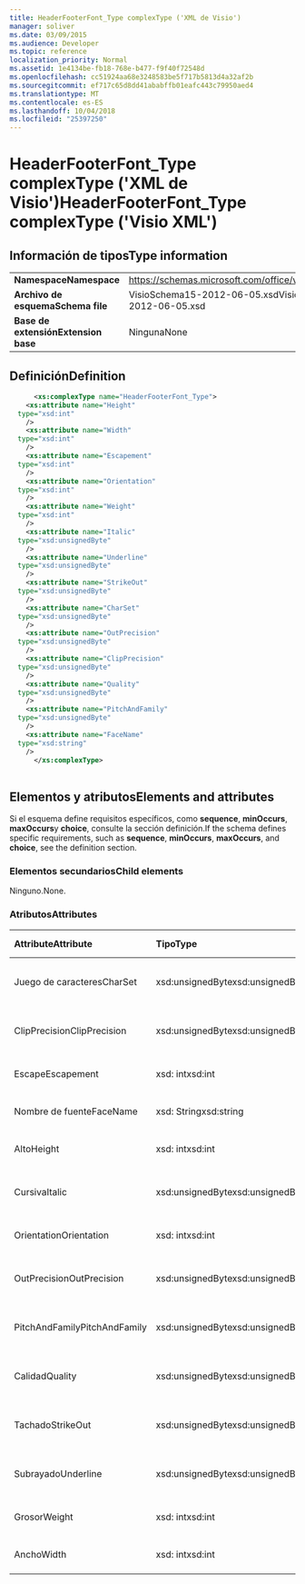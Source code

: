 ```yaml
---
title: HeaderFooterFont_Type complexType ('XML de Visio')
manager: soliver
ms.date: 03/09/2015
ms.audience: Developer
ms.topic: reference
localization_priority: Normal
ms.assetid: 1e4134be-fb18-768e-b477-f9f40f72548d
ms.openlocfilehash: cc51924aa68e3248583be5f717b5813d4a32af2b
ms.sourcegitcommit: ef717c65d8dd41ababffb01eafc443c79950aed4
ms.translationtype: MT
ms.contentlocale: es-ES
ms.lasthandoff: 10/04/2018
ms.locfileid: "25397250"
---
```

# <a name="headerfooterfonttype-complextype-visio-xml"></a><span data-ttu-id="618b5-102">HeaderFooterFont_Type complexType ('XML de Visio')</span><span class="sxs-lookup"><span data-stu-id="618b5-102">HeaderFooterFont_Type complexType ('Visio XML')</span></span>

## <a name="type-information"></a><span data-ttu-id="618b5-103">Información de tipos</span><span class="sxs-lookup"><span data-stu-id="618b5-103">Type information</span></span>

|||
|:-----|:-----|
|<span data-ttu-id="618b5-104">**Namespace**</span><span class="sxs-lookup"><span data-stu-id="618b5-104">**Namespace**</span></span> <br/> |https://schemas.microsoft.com/office/visio/2011/1/core  <br/> |
|<span data-ttu-id="618b5-105">**Archivo de esquema**</span><span class="sxs-lookup"><span data-stu-id="618b5-105">**Schema file**</span></span> <br/> |<span data-ttu-id="618b5-106">VisioSchema15-2012-06-05.xsd</span><span class="sxs-lookup"><span data-stu-id="618b5-106">VisioSchema15-2012-06-05.xsd</span></span>  <br/> |
|<span data-ttu-id="618b5-107">**Base de extensión**</span><span class="sxs-lookup"><span data-stu-id="618b5-107">**Extension base**</span></span> <br/> |<span data-ttu-id="618b5-108">Ninguna</span><span class="sxs-lookup"><span data-stu-id="618b5-108">None</span></span>  <br/> |
   
## <a name="definition"></a><span data-ttu-id="618b5-109">Definición</span><span class="sxs-lookup"><span data-stu-id="618b5-109">Definition</span></span>

```XML
      <xs:complexType name="HeaderFooterFont_Type">
    <xs:attribute name="Height"
  type="xsd:int"
    />
    <xs:attribute name="Width"
  type="xsd:int"
    />
    <xs:attribute name="Escapement"
  type="xsd:int"
    />
    <xs:attribute name="Orientation"
  type="xsd:int"
    />
    <xs:attribute name="Weight"
  type="xsd:int"
    />
    <xs:attribute name="Italic"
  type="xsd:unsignedByte"
    />
    <xs:attribute name="Underline"
  type="xsd:unsignedByte"
    />
    <xs:attribute name="StrikeOut"
  type="xsd:unsignedByte"
    />
    <xs:attribute name="CharSet"
  type="xsd:unsignedByte"
    />
    <xs:attribute name="OutPrecision"
  type="xsd:unsignedByte"
    />
    <xs:attribute name="ClipPrecision"
  type="xsd:unsignedByte"
    />
    <xs:attribute name="Quality"
  type="xsd:unsignedByte"
    />
    <xs:attribute name="PitchAndFamily"
  type="xsd:unsignedByte"
    />
    <xs:attribute name="FaceName"
  type="xsd:string"
    />
      </xs:complexType>
      
```

## <a name="elements-and-attributes"></a><span data-ttu-id="618b5-110">Elementos y atributos</span><span class="sxs-lookup"><span data-stu-id="618b5-110">Elements and attributes</span></span>

<span data-ttu-id="618b5-111">Si el esquema define requisitos específicos, como **sequence**, **minOccurs**, **maxOccurs**y **choice**, consulte la sección definición.</span><span class="sxs-lookup"><span data-stu-id="618b5-111">If the schema defines specific requirements, such as **sequence**, **minOccurs**, **maxOccurs**, and **choice**, see the definition section.</span></span> 
  
### <a name="child-elements"></a><span data-ttu-id="618b5-112">Elementos secundarios</span><span class="sxs-lookup"><span data-stu-id="618b5-112">Child elements</span></span>

<span data-ttu-id="618b5-113">Ninguno.</span><span class="sxs-lookup"><span data-stu-id="618b5-113">None.</span></span>
  
### <a name="attributes"></a><span data-ttu-id="618b5-114">Atributos</span><span class="sxs-lookup"><span data-stu-id="618b5-114">Attributes</span></span>

|<span data-ttu-id="618b5-115">**Attribute**</span><span class="sxs-lookup"><span data-stu-id="618b5-115">**Attribute**</span></span>|<span data-ttu-id="618b5-116">**Tipo**</span><span class="sxs-lookup"><span data-stu-id="618b5-116">**Type**</span></span>|<span data-ttu-id="618b5-117">**Obligatorio**</span><span class="sxs-lookup"><span data-stu-id="618b5-117">**Required**</span></span>|<span data-ttu-id="618b5-118">**Descripción**</span><span class="sxs-lookup"><span data-stu-id="618b5-118">**Description**</span></span>|<span data-ttu-id="618b5-119">**Valores posibles**</span><span class="sxs-lookup"><span data-stu-id="618b5-119">**Possible values**</span></span>|
|:-----|:-----|:-----|:-----|:-----|
|<span data-ttu-id="618b5-120">Juego de caracteres</span><span class="sxs-lookup"><span data-stu-id="618b5-120">CharSet</span></span>  <br/> |<span data-ttu-id="618b5-121">xsd:unsignedByte</span><span class="sxs-lookup"><span data-stu-id="618b5-121">xsd:unsignedByte</span></span>  <br/> |<span data-ttu-id="618b5-122">opcional</span><span class="sxs-lookup"><span data-stu-id="618b5-122">optional</span></span>  <br/> ||<span data-ttu-id="618b5-123">Valores del tipo xsd:unsignedByte.</span><span class="sxs-lookup"><span data-stu-id="618b5-123">Values of the xsd:unsignedByte type.</span></span>  <br/> |
|<span data-ttu-id="618b5-124">ClipPrecision</span><span class="sxs-lookup"><span data-stu-id="618b5-124">ClipPrecision</span></span>  <br/> |<span data-ttu-id="618b5-125">xsd:unsignedByte</span><span class="sxs-lookup"><span data-stu-id="618b5-125">xsd:unsignedByte</span></span>  <br/> |<span data-ttu-id="618b5-126">opcional</span><span class="sxs-lookup"><span data-stu-id="618b5-126">optional</span></span>  <br/> ||<span data-ttu-id="618b5-127">Valores del tipo xsd:unsignedByte.</span><span class="sxs-lookup"><span data-stu-id="618b5-127">Values of the xsd:unsignedByte type.</span></span>  <br/> |
|<span data-ttu-id="618b5-128">Escape</span><span class="sxs-lookup"><span data-stu-id="618b5-128">Escapement</span></span>  <br/> |<span data-ttu-id="618b5-129">xsd: int</span><span class="sxs-lookup"><span data-stu-id="618b5-129">xsd:int</span></span>  <br/> |<span data-ttu-id="618b5-130">opcional</span><span class="sxs-lookup"><span data-stu-id="618b5-130">optional</span></span>  <br/> ||<span data-ttu-id="618b5-131">Valores del tipo XSD: int.</span><span class="sxs-lookup"><span data-stu-id="618b5-131">Values of the xsd:int type.</span></span>  <br/> |
|<span data-ttu-id="618b5-132">Nombre de fuente</span><span class="sxs-lookup"><span data-stu-id="618b5-132">FaceName</span></span>  <br/> |<span data-ttu-id="618b5-133">xsd: String</span><span class="sxs-lookup"><span data-stu-id="618b5-133">xsd:string</span></span>  <br/> |<span data-ttu-id="618b5-134">opcional</span><span class="sxs-lookup"><span data-stu-id="618b5-134">optional</span></span>  <br/> ||<span data-ttu-id="618b5-135">Valores del tipo XSD: String.</span><span class="sxs-lookup"><span data-stu-id="618b5-135">Values of the xsd:string type.</span></span>  <br/> |
|<span data-ttu-id="618b5-136">Alto</span><span class="sxs-lookup"><span data-stu-id="618b5-136">Height</span></span>  <br/> |<span data-ttu-id="618b5-137">xsd: int</span><span class="sxs-lookup"><span data-stu-id="618b5-137">xsd:int</span></span>  <br/> |<span data-ttu-id="618b5-138">opcional</span><span class="sxs-lookup"><span data-stu-id="618b5-138">optional</span></span>  <br/> ||<span data-ttu-id="618b5-139">Valores del tipo XSD: int.</span><span class="sxs-lookup"><span data-stu-id="618b5-139">Values of the xsd:int type.</span></span>  <br/> |
|<span data-ttu-id="618b5-140">Cursiva</span><span class="sxs-lookup"><span data-stu-id="618b5-140">Italic</span></span>  <br/> |<span data-ttu-id="618b5-141">xsd:unsignedByte</span><span class="sxs-lookup"><span data-stu-id="618b5-141">xsd:unsignedByte</span></span>  <br/> |<span data-ttu-id="618b5-142">opcional</span><span class="sxs-lookup"><span data-stu-id="618b5-142">optional</span></span>  <br/> ||<span data-ttu-id="618b5-143">Valores del tipo xsd:unsignedByte.</span><span class="sxs-lookup"><span data-stu-id="618b5-143">Values of the xsd:unsignedByte type.</span></span>  <br/> |
|<span data-ttu-id="618b5-144">Orientation</span><span class="sxs-lookup"><span data-stu-id="618b5-144">Orientation</span></span>  <br/> |<span data-ttu-id="618b5-145">xsd: int</span><span class="sxs-lookup"><span data-stu-id="618b5-145">xsd:int</span></span>  <br/> |<span data-ttu-id="618b5-146">opcional</span><span class="sxs-lookup"><span data-stu-id="618b5-146">optional</span></span>  <br/> ||<span data-ttu-id="618b5-147">Valores del tipo XSD: int.</span><span class="sxs-lookup"><span data-stu-id="618b5-147">Values of the xsd:int type.</span></span>  <br/> |
|<span data-ttu-id="618b5-148">OutPrecision</span><span class="sxs-lookup"><span data-stu-id="618b5-148">OutPrecision</span></span>  <br/> |<span data-ttu-id="618b5-149">xsd:unsignedByte</span><span class="sxs-lookup"><span data-stu-id="618b5-149">xsd:unsignedByte</span></span>  <br/> |<span data-ttu-id="618b5-150">opcional</span><span class="sxs-lookup"><span data-stu-id="618b5-150">optional</span></span>  <br/> ||<span data-ttu-id="618b5-151">Valores del tipo xsd:unsignedByte.</span><span class="sxs-lookup"><span data-stu-id="618b5-151">Values of the xsd:unsignedByte type.</span></span>  <br/> |
|<span data-ttu-id="618b5-152">PitchAndFamily</span><span class="sxs-lookup"><span data-stu-id="618b5-152">PitchAndFamily</span></span>  <br/> |<span data-ttu-id="618b5-153">xsd:unsignedByte</span><span class="sxs-lookup"><span data-stu-id="618b5-153">xsd:unsignedByte</span></span>  <br/> |<span data-ttu-id="618b5-154">opcional</span><span class="sxs-lookup"><span data-stu-id="618b5-154">optional</span></span>  <br/> ||<span data-ttu-id="618b5-155">Valores del tipo xsd:unsignedByte.</span><span class="sxs-lookup"><span data-stu-id="618b5-155">Values of the xsd:unsignedByte type.</span></span>  <br/> |
|<span data-ttu-id="618b5-156">Calidad</span><span class="sxs-lookup"><span data-stu-id="618b5-156">Quality</span></span>  <br/> |<span data-ttu-id="618b5-157">xsd:unsignedByte</span><span class="sxs-lookup"><span data-stu-id="618b5-157">xsd:unsignedByte</span></span>  <br/> |<span data-ttu-id="618b5-158">opcional</span><span class="sxs-lookup"><span data-stu-id="618b5-158">optional</span></span>  <br/> ||<span data-ttu-id="618b5-159">Valores del tipo xsd:unsignedByte.</span><span class="sxs-lookup"><span data-stu-id="618b5-159">Values of the xsd:unsignedByte type.</span></span>  <br/> |
|<span data-ttu-id="618b5-160">Tachado</span><span class="sxs-lookup"><span data-stu-id="618b5-160">StrikeOut</span></span>  <br/> |<span data-ttu-id="618b5-161">xsd:unsignedByte</span><span class="sxs-lookup"><span data-stu-id="618b5-161">xsd:unsignedByte</span></span>  <br/> |<span data-ttu-id="618b5-162">opcional</span><span class="sxs-lookup"><span data-stu-id="618b5-162">optional</span></span>  <br/> ||<span data-ttu-id="618b5-163">Valores del tipo xsd:unsignedByte.</span><span class="sxs-lookup"><span data-stu-id="618b5-163">Values of the xsd:unsignedByte type.</span></span>  <br/> |
|<span data-ttu-id="618b5-164">Subrayado</span><span class="sxs-lookup"><span data-stu-id="618b5-164">Underline</span></span>  <br/> |<span data-ttu-id="618b5-165">xsd:unsignedByte</span><span class="sxs-lookup"><span data-stu-id="618b5-165">xsd:unsignedByte</span></span>  <br/> |<span data-ttu-id="618b5-166">opcional</span><span class="sxs-lookup"><span data-stu-id="618b5-166">optional</span></span>  <br/> ||<span data-ttu-id="618b5-167">Valores del tipo xsd:unsignedByte.</span><span class="sxs-lookup"><span data-stu-id="618b5-167">Values of the xsd:unsignedByte type.</span></span>  <br/> |
|<span data-ttu-id="618b5-168">Grosor</span><span class="sxs-lookup"><span data-stu-id="618b5-168">Weight</span></span>  <br/> |<span data-ttu-id="618b5-169">xsd: int</span><span class="sxs-lookup"><span data-stu-id="618b5-169">xsd:int</span></span>  <br/> |<span data-ttu-id="618b5-170">opcional</span><span class="sxs-lookup"><span data-stu-id="618b5-170">optional</span></span>  <br/> ||<span data-ttu-id="618b5-171">Valores del tipo XSD: int.</span><span class="sxs-lookup"><span data-stu-id="618b5-171">Values of the xsd:int type.</span></span>  <br/> |
|<span data-ttu-id="618b5-172">Ancho</span><span class="sxs-lookup"><span data-stu-id="618b5-172">Width</span></span>  <br/> |<span data-ttu-id="618b5-173">xsd: int</span><span class="sxs-lookup"><span data-stu-id="618b5-173">xsd:int</span></span>  <br/> |<span data-ttu-id="618b5-174">opcional</span><span class="sxs-lookup"><span data-stu-id="618b5-174">optional</span></span>  <br/> ||<span data-ttu-id="618b5-175">Valores del tipo XSD: int.</span><span class="sxs-lookup"><span data-stu-id="618b5-175">Values of the xsd:int type.</span></span>  <br/> |
   

